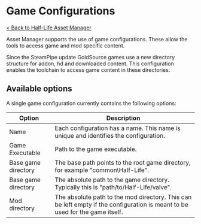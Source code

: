 # Game Configurations

[< Back to Half-Life Asset Manager](/README.md)

Asset Manager supports the use of game configurations. These allow the tools to access game and mod specific content.

Since the SteamPipe update GoldSource games use a new directory structure for addon, hd and downloaded content. This configuration enables the toolchain to access game content in these directories.

## Available options

A single game configuration currently contains the following options:

Option | Description
------ | -----------
Name | Each configuration has a name. This name is unique and identifies the configuration.
Game Executable | Path to the game executable.
Base game directory | The base path points to the root game directory, for example "common\Half-Life".
Base game directory | The absolute path to the game directory. Typically this is "path/to/Half-Life/valve".
Mod directory | The absolute path to the mod directory. This can be left empty if the configuration is meant to be used for the game itself.
